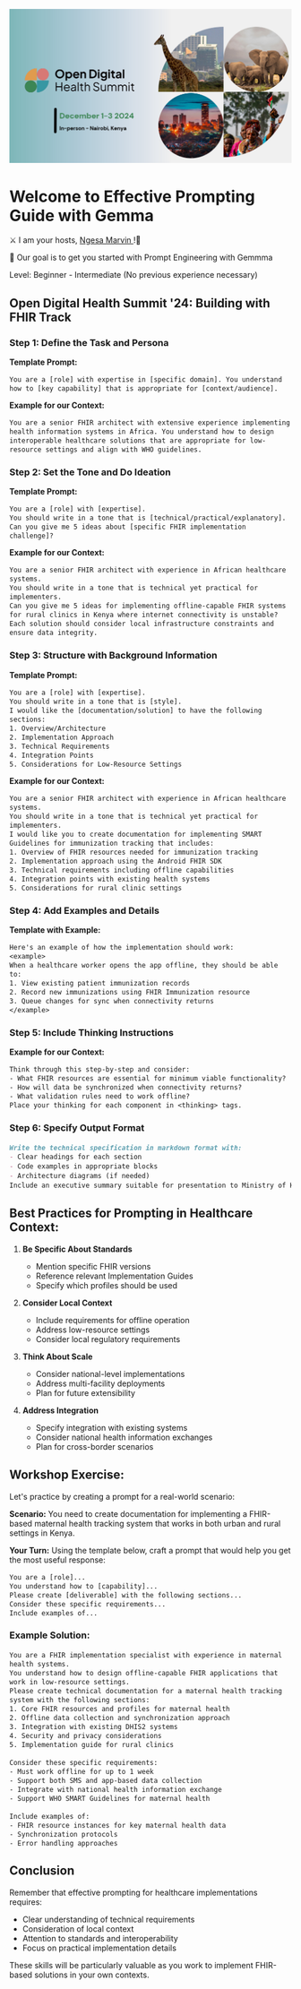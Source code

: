 ![alt text](image.png)

# Welcome to Effective Prompting Guide with Gemma

⚔️ I am your hosts, [Ngesa Marvin ](https://twitter.com/Ngesa254)!🐍

🏹 Our goal is to get you started with Prompt Engineering with Gemmma

Level: Beginner - Intermediate (No previous experience necessary)


## Open Digital Health Summit '24: Building with FHIR Track

### Step 1: Define the Task and Persona

**Template Prompt:**
```
You are a [role] with expertise in [specific domain]. You understand how to [key capability] that is appropriate for [context/audience].
```

**Example for our Context:**
```
You are a senior FHIR architect with extensive experience implementing health information systems in Africa. You understand how to design interoperable healthcare solutions that are appropriate for low-resource settings and align with WHO guidelines.
```

### Step 2: Set the Tone and Do Ideation

**Template Prompt:**
```
You are a [role] with [expertise].
You should write in a tone that is [technical/practical/explanatory].
Can you give me 5 ideas about [specific FHIR implementation challenge]?
```

**Example for our Context:**
```
You are a senior FHIR architect with experience in African healthcare systems.
You should write in a tone that is technical yet practical for implementers.
Can you give me 5 ideas for implementing offline-capable FHIR systems for rural clinics in Kenya where internet connectivity is unstable? Each solution should consider local infrastructure constraints and ensure data integrity.
```

### Step 3: Structure with Background Information

**Template Prompt:**
```
You are a [role] with [expertise].
You should write in a tone that is [style].
I would like the [documentation/solution] to have the following sections:
1. Overview/Architecture
2. Implementation Approach
3. Technical Requirements
4. Integration Points
5. Considerations for Low-Resource Settings
```

**Example for our Context:**
```
You are a senior FHIR architect with experience in African healthcare systems.
You should write in a tone that is technical yet practical for implementers.
I would like you to create documentation for implementing SMART Guidelines for immunization tracking that includes:
1. Overview of FHIR resources needed for immunization tracking
2. Implementation approach using the Android FHIR SDK
3. Technical requirements including offline capabilities
4. Integration points with existing health systems
5. Considerations for rural clinic settings
```

### Step 4: Add Examples and Details

**Template with Example:**
```
Here's an example of how the implementation should work:
<example>
When a healthcare worker opens the app offline, they should be able to:
1. View existing patient immunization records
2. Record new immunizations using FHIR Immunization resource
3. Queue changes for sync when connectivity returns
</example>
```

### Step 5: Include Thinking Instructions

**Example for our Context:**
```
Think through this step-by-step and consider:
- What FHIR resources are essential for minimum viable functionality?
- How will data be synchronized when connectivity returns?
- What validation rules need to work offline?
Place your thinking for each component in <thinking> tags.
```

### Step 6: Specify Output Format

```markdown
Write the technical specification in markdown format with:
- Clear headings for each section
- Code examples in appropriate blocks
- Architecture diagrams (if needed)
Include an executive summary suitable for presentation to Ministry of Health stakeholders.
```

## Best Practices for Prompting in Healthcare Context:

1. **Be Specific About Standards**
   - Mention specific FHIR versions
   - Reference relevant Implementation Guides
   - Specify which profiles should be used

2. **Consider Local Context**
   - Include requirements for offline operation
   - Address low-resource settings
   - Consider local regulatory requirements

3. **Think About Scale**
   - Consider national-level implementations
   - Address multi-facility deployments
   - Plan for future extensibility

4. **Address Integration**
   - Specify integration with existing systems
   - Consider national health information exchanges
   - Plan for cross-border scenarios

## Workshop Exercise:

Let's practice by creating a prompt for a real-world scenario:

**Scenario:** You need to create documentation for implementing a FHIR-based maternal health tracking system that works in both urban and rural settings in Kenya.

**Your Turn:** Using the template below, craft a prompt that would help you get the most useful response:

```
You are a [role]...
You understand how to [capability]...
Please create [deliverable] with the following sections...
Consider these specific requirements...
Include examples of...
```

### Example Solution:

```
You are a FHIR implementation specialist with experience in maternal health systems.
You understand how to design offline-capable FHIR applications that work in low-resource settings.
Please create technical documentation for a maternal health tracking system with the following sections:
1. Core FHIR resources and profiles for maternal health
2. Offline data collection and synchronization approach
3. Integration with existing DHIS2 systems
4. Security and privacy considerations
5. Implementation guide for rural clinics

Consider these specific requirements:
- Must work offline for up to 1 week
- Support both SMS and app-based data collection
- Integrate with national health information exchange
- Support WHO SMART Guidelines for maternal health

Include examples of:
- FHIR resource instances for key maternal health data
- Synchronization protocols
- Error handling approaches
```

## Conclusion

Remember that effective prompting for healthcare implementations requires:
- Clear understanding of technical requirements
- Consideration of local context
- Attention to standards and interoperability
- Focus on practical implementation details

These skills will be particularly valuable as you work to implement FHIR-based solutions in your own contexts.